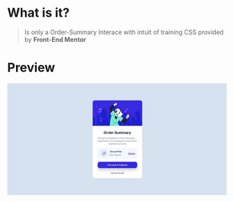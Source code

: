 # What is it?

> Is only a Order-Summary Interace with intuit of training CSS provided by **Front-End Mentor**

# Preview
![](https://github.com/privateaz/order-summary-interface/blob/main/assets/image-preview.jpg?raw=true)